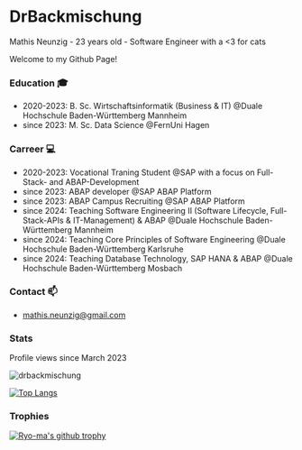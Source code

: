 # DrBackmischung 

Mathis Neunzig - 23 years old - Software Engineer with a <3 for cats

Welcome to my Github Page!

### Education 🎓
- 2020-2023: B. Sc. Wirtschaftsinformatik (Business & IT) @Duale Hochschule Baden-Württemberg Mannheim
- since 2023: M. Sc. Data Science @FernUni Hagen

### Carreer 💻
- 2020-2023: Vocational Traning Student @SAP with a focus on Full-Stack- and ABAP-Development
- since 2023: ABAP developer @SAP ABAP Platform
- since 2023: ABAP Campus Recruiting @SAP ABAP Platform
- since 2024: Teaching Software Engineering II (Software Lifecycle, Full-Stack-APIs & IT-Management) & ABAP @Duale Hochschule Baden-Württemberg Mannheim
- since 2024: Teaching Core Principles of Software Engineering @Duale Hochschule Baden-Württemberg Karlsruhe
- since 2024: Teaching Database Technology, SAP HANA & ABAP @Duale Hochschule Baden-Württemberg Mosbach

### Contact 📫
- mathis.neunzig@gmail.com

### Stats

Profile views since March 2023

<img src="https://komarev.com/ghpvc/?username=drbackmischung&label=Profile%20views&color=0e75b6&style=flat" alt="drbackmischung" />

[![Top Langs](https://github-readme-stats.vercel.app/api/top-langs/?username=DrBackmischung&langs_count=12)](https://github.com/anuraghazra/github-readme-stats)

### Trophies
[![Ryo-ma's github trophy](https://github-profile-trophy.vercel.app/?username=DrBackmischung&row=1)](https://github.com/ryo-ma/github-profile-trophy)
